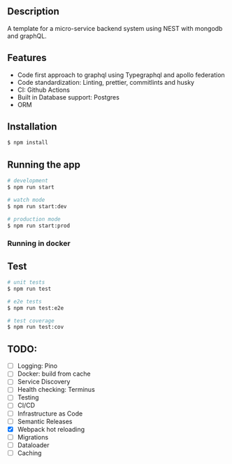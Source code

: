## Description

A template for a micro-service backend system using NEST with mongodb and graphQL. 


## Features

- Code first approach to graphql using Typegraphql and apollo federation
- Code standardization: Linting, prettier, commitlints and husky
- CI: Github Actions
- Built in Database support: Postgres
- ORM


## Installation

```bash
$ npm install
```

## Running the app

```bash
# development
$ npm run start

# watch mode
$ npm run start:dev

# production mode
$ npm run start:prod
```

### Running in docker


## Test

```bash
# unit tests
$ npm run test

# e2e tests
$ npm run test:e2e

# test coverage
$ npm run test:cov
```


## TODO:

- [ ] Logging: Pino
- [ ] Docker: build from cache
- [ ] Service Discovery
- [ ] Health checking: Terminus
- [ ] Testing
- [ ] CI/CD
- [ ] Infrastructure as Code
- [ ] Semantic Releases
- [X] Webpack hot reloading
- [ ] Migrations
- [ ] Dataloader
- [ ] Caching